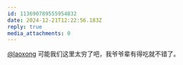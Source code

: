 ```yaml
---
id: 113690789555954832
date: 2024-12-21T12:22:56.183Z
reply: true
media_attachments: 0
---
```


[@laoxong](https://m.moec.top/@laoxong) 可能我们这里太穷了吧，我爷爷辈有得吃就不错了。

